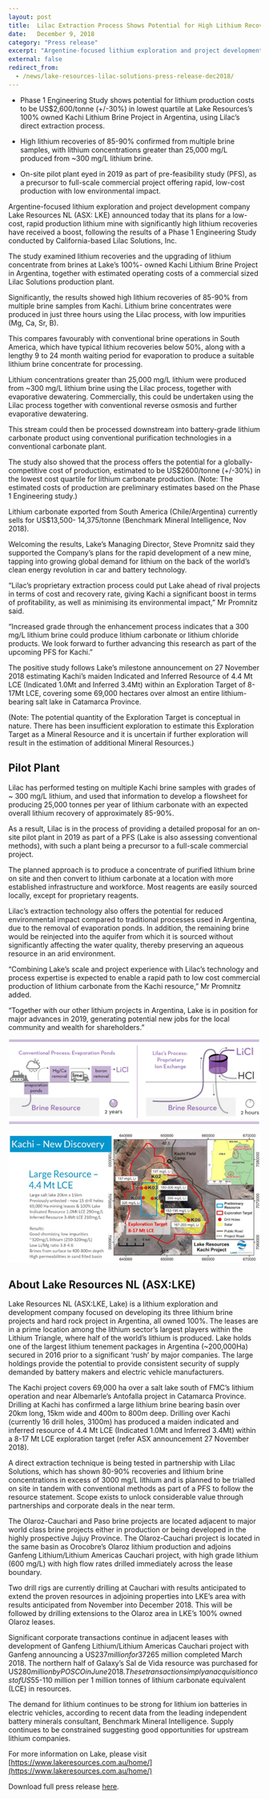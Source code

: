 ```yaml
---
layout: post
title:  Lilac Extraction Process Shows Potential for High Lithium Recoveries at Lowest Quartile Costs at Kachi
date:   December 9, 2018
category: "Press release"
excerpt: "Argentine-focused lithium exploration and project development company Lake Resources NL announced that its plans for a low-cost, rapid production lithium mine with significantly high lithium recoveries have received a boost, following the results of a Phase 1 Engineering Study conducted by California-based Lilac Solutions, Inc."
external: false
redirect_from:
  - /news/lake-resources-lilac-solutions-press-release-dec2018/
---
```


* Phase 1 Engineering Study shows potential for lithium production costs to be US$2,600/tonne (+/-30%) in lowest quartile at Lake Resources’s 100% owned Kachi Lithium Brine Project in Argentina, using Lilac’s direct extraction process.

* High lithium recoveries of 85-90% confirmed from multiple brine samples, with lithium concentrations greater than 25,000 mg/L produced from ~300 mg/L lithium brine.

* On-site pilot plant eyed in 2019 as part of pre-feasibility study (PFS), as a precursor to full-scale commercial project offering rapid, low-cost production with low environmental impact.

Argentine-focused lithium exploration and project development company Lake Resources NL (ASX: LKE) announced today that its plans for a low-cost, rapid production lithium mine with significantly high lithium recoveries have received a boost, following the results of a Phase 1 Engineering Study conducted by California-based Lilac Solutions, Inc.

The study examined lithium recoveries and the upgrading of lithium concentrate from brines at Lake’s 100%- owned Kachi Lithium Brine Project in Argentina, together with estimated operating costs of a commercial sized Lilac Solutions production plant.

Significantly, the results showed high lithium recoveries of 85-90% from multiple brine samples from Kachi. Lithium brine concentrates were produced in just three hours using the Lilac process, with low impurities (Mg, Ca, Sr, B).

This compares favourably with conventional brine operations in South America, which have typical lithium recoveries below 50%, along with a lengthy 9 to 24 month waiting period for evaporation to produce a suitable lithium brine concentrate for processing.

Lithium concentrations greater than 25,000 mg/L lithium were produced from ~300 mg/L lithium brine using the Lilac process, together with evaporative dewatering. Commercially, this could be undertaken using the Lilac process together with conventional reverse osmosis and further evaporative dewatering.

This stream could then be processed downstream into battery-grade lithium carbonate product using conventional purification technologies in a conventional carbonate plant. 

The study also showed that the process offers the potential for a globally-competitive cost of production, estimated to be US$2600/tonne (+/-30%) in the lowest cost quartile for lithium carbonate production. (Note: The estimated costs of production are preliminary estimates based on the Phase 1 Engineering study.) 

Lithium carbonate exported from South America (Chile/Argentina) currently sells for US$13,500- 14,375/tonne (Benchmark Mineral Intelligence, Nov 2018). 

Welcoming the results, Lake’s Managing Director, Steve Promnitz said they supported the Company’s plans for the rapid development of a new mine, tapping into growing global demand for lithium on the back of the world’s clean energy revolution in car and battery technology. 

“Lilac’s proprietary extraction process could put Lake ahead of rival projects in terms of cost and recovery rate, giving Kachi a significant boost in terms of profitability, as well as minimising its environmental impact,” Mr Promnitz said. 

“Increased grade through the enhancement process indicates that a 300 mg/L lithium brine could produce lithium carbonate or lithium chloride products. We look forward to further advancing this research as part of the upcoming PFS for Kachi.” 

The positive study follows Lake’s milestone announcement on 27 November 2018 estimating Kachi’s maiden Indicated and Inferred Resource of 4.4 Mt LCE (Indicated 1.0Mt and Inferred 3.4Mt) within an Exploration Target of 8-17Mt LCE, covering some 69,000 hectares over almost an entire lithium-bearing salt lake in Catamarca Province. 

(Note: The potential quantity of the Exploration Target is conceptual in nature. There has been insufficient exploration to estimate this Exploration Target as a Mineral Resource and it is uncertain if further exploration will result in the estimation of additional Mineral Resources.) 

## Pilot Plant

Lilac has performed testing on multiple Kachi brine samples with grades of ~ 300 mg/L lithium, and used that information to develop a flowsheet for producing 25,000 tonnes per year of lithium carbonate with an expected overall lithium recovery of approximately 85-90%. 

As a result, Lilac is in the process of providing a detailed proposal for an on-site pilot plant in 2019 as part of a PFS (Lake is also assessing conventional methods), with such a plant being a precursor to a full-scale commercial project. 

The planned approach is to produce a concentrate of purified lithium brine on site and then convert to lithium carbonate at a location with more established infrastructure and workforce. Most reagents are easily sourced locally, except for proprietary reagents. 

Lilac’s extraction technology also offers the potential for reduced environmental impact compared to traditional processes used in Argentina, due to the removal of evaporation ponds. In addition, the remaining brine would be reinjected into the aquifer from which it is sourced without significantly affecting the water quality, thereby preserving an aqueous resource in an arid environment. 

“Combining Lake’s scale and project experience with Lilac’s technology and process expertise is expected to enable a rapid path to low cost commercial production of lithium carbonate from the Kachi resource,” Mr Promnitz added. 

“Together with our other lithium projects in Argentina, Lake is in position for major advances in 2019, generating potential new jobs for the local community and wealth for shareholders.”

![](/assets/Lilac+Solutions+-+Process+Comparison+Diagrams_2018.08-lines.png)

![](/assets/Screen+Shot+2018-12-09+at+9.12.52+PM.png)

## About Lake Resources NL (ASX:LKE)

Lake Resources NL (ASX:LKE, Lake) is a lithium exploration and development company focused on developing its three lithium brine projects and hard rock project in Argentina, all owned 100%. The leases are in a prime location among the lithium sector’s largest players within the Lithium Triangle, where half of the world’s lithium is produced. Lake holds one of the largest lithium tenement packages in Argentina (~200,000Ha) secured in 2016 prior to a significant ‘rush’ by major companies. The large holdings provide the potential to provide consistent security of supply demanded by battery makers and electric vehicle manufacturers. 

The Kachi project covers 69,000 ha over a salt lake south of FMC’s lithium operation and near Albemarle’s Antofalla project in Catamarca Province. Drilling at Kachi has confirmed a large lithium brine bearing basin over 20km long, 15km wide and 400m to 800m deep. Drilling over Kachi (currently 16 drill holes, 3100m) has produced a maiden indicated and inferred resource of 4.4 Mt LCE (Indicated 1.0Mt and Inferred 3.4Mt) within a 8-17 Mt LCE exploration target (refer ASX announcement 27 November 2018). 

A direct extraction technique is being tested in partnership with Lilac Solutions, which has shown 80-90% recoveries and lithium brine concentrations in excess of 3000 mg/L lithium and is planned to be trialled on site in tandem with conventional methods as part of a PFS to follow the resource statement. Scope exists to unlock considerable value through partnerships and corporate deals in the near term. 

The Olaroz-Cauchari and Paso brine projects are located adjacent to major world class brine projects either in production or being developed in the highly prospective Jujuy Province. The Olaroz-Cauchari project is located in the same basin as Orocobre’s Olaroz lithium production and adjoins Ganfeng Lithium/Lithium Americas Cauchari project, with high grade lithium (600 mg/L) with high flow rates drilled immediately across the lease boundary. 

Two drill rigs are currently drilling at Cauchari with results anticipated to extend the proven resources in adjoining properties into LKE’s area with results anticipated from November into December 2018. This will be followed by drilling extensions to the Olaroz area in LKE’s 100% owned Olaroz leases. 

Significant corporate transactions continue in adjacent leases with development of Ganfeng Lithium/Lithium Americas Cauchari project with Ganfeng announcing a US$237 million for 37% of the Cauchari project previously held by SQM. Nearby projects of Lithium X were acquired via a takeover offer of C$265 million completed March 2018. The northern half of Galaxy’s Sal de Vida resource was purchased for US$280 million by POSCO in June 2018. These transactions imply an acquisition cost of US$55-110 million per 1 million tonnes of lithium carbonate equivalent (LCE) in resources. 

The demand for lithium continues to be strong for lithium ion batteries in electric vehicles, according to recent data from the leading independent battery minerals consultant, Benchmark Mineral Intelligence. Supply continues to be constrained suggesting good opportunities for upstream lithium companies. 

For more information on Lake, please visit [https://www.lakeresources.com.au/home/](https://www.lakeresources.com.au/home/)

Download full press release [here](/assets/Lake+Resources+-+Lilac+Solutions+-+Press+Release+Dec2018.pdf).